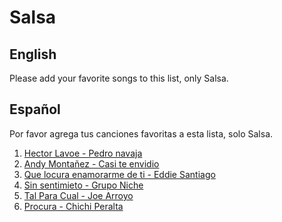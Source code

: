 ﻿# Salsa

## English
Please add your favorite songs to this list, only Salsa. 

## Español
Por favor agrega tus canciones favoritas a esta lista, solo Salsa. 

1. [Hector Lavoe - Pedro navaja](https://www.youtube.com/watch?v=bGizZTJs0Uo)
2. [Andy Montañez - Casi te envidio](https://www.youtube.com/watch?v=xJHHMDLqJAA)
3. [Que locura enamorarme de ti - Eddie Santiago](https://www.youtube.com/watch?v=ZZPZOhkbngo)
4. [Sin sentimieto - Grupo Niche](https://www.youtube.com/watch?v=ZZPZOhkbngo)
5. [Tal Para Cual - Joe Arroyo ](https://www.youtube.com/watch?v=oReuYMzIokg)
6. [Procura - Chichi Peralta](https://www.youtube.com/watch?v=_JLxVJkr-Ow)

